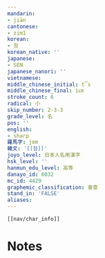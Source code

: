 ```yaml
---
mandarin:
- jiān
cantonese:
- zim1
korean:
- 첨
korean_native: ''
japanese:
- SEN
japanese_nanori: ''
vietnamese:
middle_chinese_initial: t͡s
middle_chinese_final: iᴇm
stroke_count: 6
radical: 小
skip_number: 2-3-3
grade_level: 名
pos: ''
english:
- sharp
羅馬字: jem
韓文: '[[점]]'
joyo_level: 日本人名用漢字
hsk_level: ''
hanmun_edu_level: 高等
danayo_id: 8032
mc_id: 4429
graphemic_classification: 會意
stand_in: 'FALSE'
aliases:
---
```

```meta-bind-embed
[[nav/char_info]]
```

# Notes
